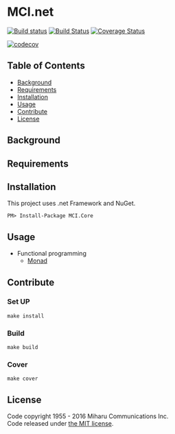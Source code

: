 # MCI.net

[![Build status](https://ci.appveyor.com/api/projects/status/pp9ffxtg1mvbc2ub/branch/develop?svg=true)](https://ci.appveyor.com/project/inahata/mci-net/branch/develop)
[![Build Status](https://travis-ci.org/MiharuCommunications/MCI.net.svg?branch=develop)](https://travis-ci.org/MiharuCommunications/MCI.net)
[![Coverage Status](https://coveralls.io/repos/github/MiharuCommunications/MCI.net/badge.svg?branch=develop)](https://coveralls.io/github/MiharuCommunications/MCI.net?branch=develop)

[![codecov](https://codecov.io/gh/MiharuCommunications/MCI.net/branch/develop/graph/badge.svg)](https://codecov.io/gh/MiharuCommunications/MCI.net)


## Table of Contents

* [Background](#background)
* [Requirements](#requirements)
* [Installation](#installation)
* [Usage](#usage)
* [Contribute](#contribute)
* [License](#license)

## Background

## Requirements

## Installation

This project uses .net Framework and NuGet.

```text
PM> Install-Package MCI.Core
```

## Usage

* Functional programming
    * [Monad](./doc/fp/monad.md)

## Contribute

### Set UP

```
make install
```

### Build

```
make build
```

### Cover

```
make cover
```

## License

Code copyright 1955 - 2016 Miharu Communications Inc.  
Code released under [the MIT license](https://github.com/MiharuCommunications/MCI.net/blob/master/LICENSE).
